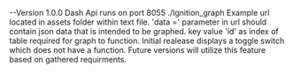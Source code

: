 --Version 1.0.0
Dash Api runs on port 8055 ./Ignition_graph
Example url located in assets folder within text file.
'data =' parameter in url should contain json data that is intended to be graphed. 
key value 'id' as index of table required for graph to function.
Initial realease displays a toggle switch which does not have a function. Future versions will utilize this feature based on gathered requirments.
